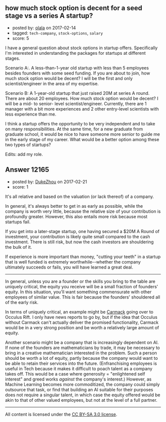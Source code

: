 ## how much stock option is decent for a seed stage vs a series A startup?

- posted by: [olala](https://stackexchange.com/users/2477311/olala) on 2017-02-14
- tagged: `tech-company`, `stock-options`, `salary`
- score: 5

I have a general question about stock options in startup offers. Specifically I'm interested in understanding the packages for startups at different stages. 

Scenario A:. A less-than-1-year old startup with less than 5 employees besides founders with some seed funding. If you are about to join, how much stock option would be decent? I will be the first and only scientist/engineer in the area of my expertise.

Scenario B: A 1-year-old startup that just raised 20M at series A round. There are about 20 employees. How much stock option would be decent? I will be a mid- to senior- level scientist/engineer. Currently, there are 1 manager with a bit more experiences and 2 other entry-level scientists with less experience than me.

I think a startup offers the opportunity to be very independent and to take on many responsibilities. At the same time, for a new graduate from graduate school, it would be nice to have someone more senior to guide me in the early stage of my career. What would be a better option among these two types of startups?

Edits: add my role.
 



## Answer 12165

- posted by: [DukeZhou](https://stackexchange.com/users/4146639/dukezhou) on 2017-02-21
- score: 1

It's all relative and based on the valuation (or lack thereof) of a company.

In general, it's always better to get in as early as possible, while the company is worth very little, because the relative size of your contribution is profoundly greater. However, this also entails more risk because most startups fail.

If you get into a later-stage startup, one having secured a $20M A Round of investment, your contribution is likely quite small compared to the cash investment.  There is still risk, but now the cash investors are shouldering the bulk of it. 

If experience is more important than money, "cutting your teeth" in a startup that is well funded is extremely worthwhile--whether the company ultimately succeeds or fails, you will have learned a great deal.  

----------------------------------------

In general, unless you are a founder or the skills you bring to the table are uniquely critical, the equity you receive will be a small fraction of founders' equity.  In this situation, you'll want something commensurate with other employees of similar value.  This is fair because the founders' shouldered all of the early risk.

In terms of uniquely critical, an example might be [Carmack](https://en.wikipedia.org/wiki/John_Carmack) going over to Occulus Rift. I only have news reports to go by, but if the idea that Occulus without Carmack can't actually deliver the promised functionality, Carmack would be in a very strong position and be worth a relatively large amount of equity.

Another scenario might be a company that is increasingly dependent on AI.  If none of the founders are mathematicians by trade, it may be necessary to bring in a creative mathematician interested in the problem. Such a person should be worth a lot of equity, partly because the company would want to be able to retain their services into the future.  (Enfranchising employees is useful in Tech because it makes it difficult to poach talent as a company takes off.  This would be a case where generosity = "enlightened self interest" and greed works *against* the company's interest.)  However, as Machine Learning becomes more commoditized, the company could simply outsource that task, or find that building an AI suitable for their purposes does not require a singular talent, in which case the equity offered would be akin to that of other valued employees, but not at the level of a full partner.



---

All content is licensed under the [CC BY-SA 3.0 license](https://creativecommons.org/licenses/by-sa/3.0/).
